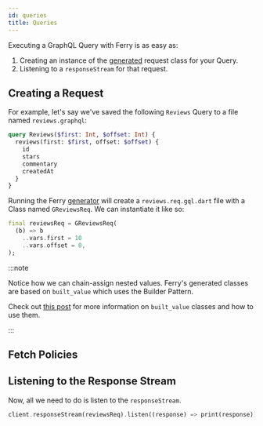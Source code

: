 ```yaml
---
id: queries
title: Queries
---
```


Executing a GraphQL Query with Ferry is as easy as:

1. Creating an instance of the [generated](codegen.md) request class for your Query.
2. Listening to a `responseStream` for that request.

## Creating a Request

For example, let's say we've saved the following `Reviews` Query to a file named `reviews.graphql`:

```graphql
query Reviews($first: Int, $offset: Int) {
  reviews(first: $first, offset: $offset) {
    id
    stars
    commentary
    createdAt
  }
}
```

Running the Ferry [generator](codegen.md) will create a `reviews.req.gql.dart` file with a Class named `GReviewsReq`. We can instantiate it like so:

```dart
final reviewsReq = GReviewsReq(
  (b) => b
    ..vars.first = 10
    ..vars.offset = 0,
);
```

:::note

Notice how we can chain-assign nested values. Ferry's generated classes are based on `built_value` which uses the Builder Pattern.

Check out [this post](https://medium.com/dartlang/darts-built-value-for-immutable-object-models-83e2497922d4) for more information on `built_value` classes and how to use them.

:::

## Fetch Policies

## Listening to the Response Stream

Now, all we need to do is listen to the `responseStream`.

```dart
client.responseStream(reviewsReq).listen((response) => print(response));
```
